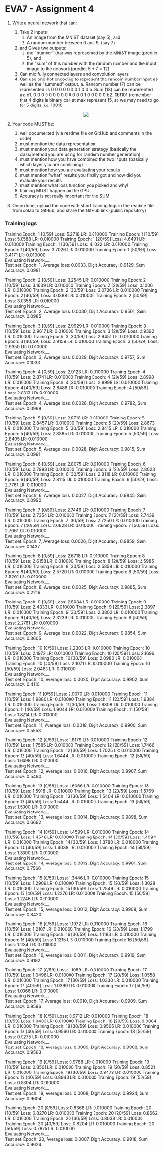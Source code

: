 # EVA7 - Assignment 4 #
1. Write a neural network that can:
	1. Take 2 inputs:
		1. An image from the MNIST dataset (say 5), and
		2. A random number between 0 and 9, (say 7)
	2. and Gives two outputs:
		1. the "number" that was represented by the MNIST image (predict 5), and
		2. the "sum" of this number with the random number and the input image to the network (predict 5 + 7 = 12)
	3. Can mix fully connected layers and convolution layers
	4. Can use one-hot encoding to represent the random number input as well as the "summed" output.
		a. Random number (7) can be represented as 0 0 0 0 0 0 0 1 0 0
		b. Sum (13) can be represented as:
			b1. 0 0 0 0 0 0 0 0 0 0 0 0 0 1 0 0 0 0 0
			b2. 0b1101 (remember that 4 digits in binary can at max represent 15, so we may need to go for 5 digits. i.e. 10010
	<p align ="center">
	  <img  src="resource/assign4.png">			  
	</p>

2. Your code MUST be:
	1. well documented (via readme file on GitHub and comments in the code)
	2. must mention the data representation
	3. must mention your data generation strategy (basically the class/method you are using for random number generation)
	4. must mention how you have combined the two inputs (basically which layer you are combining)
	5. must mention how you are evaluating your results 
	6. must mention "what" results you finally got and how did you evaluate your results
	7. must mention what loss function you picked and why!
	8. training MUST happen on the GPU
	9. Accuracy is not really important for the SUM
3. Once done, upload the code with short training logs in the readme file from colab to GitHub, and share the GitHub link (public repository)

### Training logs ###
Training Epoch: 1 [0/59]	Loss: 5.2718	LR: 0.010000
Training Epoch: 1 [10/59]	Loss: 5.0588	LR: 0.010000
Training Epoch: 1 [20/59]	Loss: 4.6491	LR: 0.010000
Training Epoch: 1 [30/59]	Loss: 4.1022	LR: 0.010000
Training Epoch: 1 [40/59]	Loss: 3.7026	LR: 0.010000
Training Epoch: 1 [50/59]	Loss: 3.4171	LR: 0.010000
<br/>Evaluating Network.....
<br/>Test set: Epoch: 1, Average loss: 0.0033, Digit Accuracy: 0.9129, Sum Accuracy: 0.0981

Training Epoch: 2 [0/59]	Loss: 3.2545	LR: 0.010000
Training Epoch: 2 [10/59]	Loss: 3.1639	LR: 0.010000
Training Epoch: 2 [20/59]	Loss: 3.1006	LR: 0.010000
Training Epoch: 2 [30/59]	Loss: 3.0736	LR: 0.010000
Training Epoch: 2 [40/59]	Loss: 3.0388	LR: 0.010000
Training Epoch: 2 [50/59]	Loss: 3.0358	LR: 0.010000
<br/>Evaluating Network.....
<br/>Test set: Epoch: 2, Average loss: 0.0030, Digit Accuracy: 0.9501, Sum Accuracy: 0.0985

Training Epoch: 3 [0/59]	Loss: 2.9929	LR: 0.010000
Training Epoch: 3 [10/59]	Loss: 2.9617	LR: 0.010000
Training Epoch: 3 [20/59]	Loss: 2.9392	LR: 0.010000
Training Epoch: 3 [30/59]	Loss: 2.9451	LR: 0.010000
Training Epoch: 3 [40/59]	Loss: 2.9159	LR: 0.010000
Training Epoch: 3 [50/59]	Loss: 2.9350	LR: 0.010000
<br/>Evaluating Network.....
<br/>Test set: Epoch: 3, Average loss: 0.0029, Digit Accuracy: 0.9757, Sum Accuracy: 0.1033

Training Epoch: 4 [0/59]	Loss: 2.9123	LR: 0.010000
Training Epoch: 4 [10/59]	Loss: 2.8741	LR: 0.010000
Training Epoch: 4 [20/59]	Loss: 2.8998	LR: 0.010000
Training Epoch: 4 [30/59]	Loss: 2.8998	LR: 0.010000
Training Epoch: 4 [40/59]	Loss: 2.8488	LR: 0.010000
Training Epoch: 4 [50/59]	Loss: 2.8313	LR: 0.010000
<br/>Evaluating Network.....
<br/>Test set: Epoch: 4, Average loss: 0.0028, Digit Accuracy: 0.9782, Sum Accuracy: 0.0999

Training Epoch: 5 [0/59]	Loss: 2.8716	LR: 0.010000
Training Epoch: 5 [10/59]	Loss: 2.8457	LR: 0.010000
Training Epoch: 5 [20/59]	Loss: 2.8673	LR: 0.010000
Training Epoch: 5 [30/59]	Loss: 2.8415	LR: 0.010000
Training Epoch: 5 [40/59]	Loss: 2.8385	LR: 0.010000
Training Epoch: 5 [50/59]	Loss: 2.8405	LR: 0.010000
<br/>Evaluating Network.....
<br/>Test set: Epoch: 5, Average loss: 0.0028, Digit Accuracy: 0.9815, Sum Accuracy: 0.0991

Training Epoch: 6 [0/59]	Loss: 2.8075	LR: 0.010000
Training Epoch: 6 [10/59]	Loss: 2.7998	LR: 0.010000
Training Epoch: 6 [20/59]	Loss: 2.8023	LR: 0.010000
Training Epoch: 6 [30/59]	Loss: 2.8118	LR: 0.010000
Training Epoch: 6 [40/59]	Loss: 2.8115	LR: 0.010000
Training Epoch: 6 [50/59]	Loss: 2.7761	LR: 0.010000
<br/>Evaluating Network.....
<br/>Test set: Epoch: 6, Average loss: 0.0027, Digit Accuracy: 0.9845, Sum Accuracy: 0.0990

Training Epoch: 7 [0/59]	Loss: 2.7446	LR: 0.010000
Training Epoch: 7 [10/59]	Loss: 2.7354	LR: 0.010000
Training Epoch: 7 [20/59]	Loss: 2.7439	LR: 0.010000
Training Epoch: 7 [30/59]	Loss: 2.7250	LR: 0.010000
Training Epoch: 7 [40/59]	Loss: 2.6828	LR: 0.010000
Training Epoch: 7 [50/59]	Loss: 2.7061	LR: 0.010000
<br/>Evaluating Network.....
<br/>Test set: Epoch: 7, Average loss: 0.0026, Digit Accuracy: 0.9859, Sum Accuracy: 0.1437

Training Epoch: 8 [0/59]	Loss: 2.6718	LR: 0.010000
Training Epoch: 8 [10/59]	Loss: 2.6158	LR: 0.010000
Training Epoch: 8 [20/59]	Loss: 2.5985	LR: 0.010000
Training Epoch: 8 [30/59]	Loss: 2.5859	LR: 0.010000
Training Epoch: 8 [40/59]	Loss: 2.5720	LR: 0.010000
Training Epoch: 8 [50/59]	Loss: 2.5261	LR: 0.010000
<br/>Evaluating Network.....
<br/>Test set: Epoch: 8, Average loss: 0.0025, Digit Accuracy: 0.9885, Sum Accuracy: 0.2216

Training Epoch: 9 [0/59]	Loss: 2.5084	LR: 0.010000
Training Epoch: 9 [10/59]	Loss: 2.4333	LR: 0.010000
Training Epoch: 9 [20/59]	Loss: 2.3897	LR: 0.010000
Training Epoch: 9 [30/59]	Loss: 2.3802	LR: 0.010000
Training Epoch: 9 [40/59]	Loss: 2.3239	LR: 0.010000
Training Epoch: 9 [50/59]	Loss: 2.2761	LR: 0.010000
<br/>Evaluating Network.....
<br/>Test set: Epoch: 9, Average loss: 0.0022, Digit Accuracy: 0.9854, Sum Accuracy: 0.3605

Training Epoch: 10 [0/59]	Loss: 2.2303	LR: 0.010000
Training Epoch: 10 [10/59]	Loss: 2.1972	LR: 0.010000
Training Epoch: 10 [20/59]	Loss: 2.1696	LR: 0.010000
Training Epoch: 10 [30/59]	Loss: 2.0980	LR: 0.010000
Training Epoch: 10 [40/59]	Loss: 2.1071	LR: 0.010000
Training Epoch: 10 [50/59]	Loss: 2.0483	LR: 0.010000
<br/>Evaluating Network.....
<br/>Test set: Epoch: 10, Average loss: 0.0020, Digit Accuracy: 0.9902, Sum Accuracy: 0.4110

Training Epoch: 11 [0/59]	Loss: 2.0070	LR: 0.010000
Training Epoch: 11 [10/59]	Loss: 1.9880	LR: 0.010000
Training Epoch: 11 [20/59]	Loss: 1.9384	LR: 0.010000
Training Epoch: 11 [30/59]	Loss: 1.8808	LR: 0.010000
Training Epoch: 11 [40/59]	Loss: 1.9044	LR: 0.010000
Training Epoch: 11 [50/59]	Loss: 1.8214	LR: 0.010000
<br/>Evaluating Network.....
<br/>Test set: Epoch: 11, Average loss: 0.0018, Digit Accuracy: 0.9900, Sum Accuracy: 0.5553

Training Epoch: 12 [0/59]	Loss: 1.8179	LR: 0.010000
Training Epoch: 12 [10/59]	Loss: 1.7585	LR: 0.010000
Training Epoch: 12 [20/59]	Loss: 1.7466	LR: 0.010000
Training Epoch: 12 [30/59]	Loss: 1.7025	LR: 0.010000
Training Epoch: 12 [40/59]	Loss: 1.6444	LR: 0.010000
Training Epoch: 12 [50/59]	Loss: 1.6498	LR: 0.010000
<br/>Evaluating Network.....
<br/>Test set: Epoch: 12, Average loss: 0.0016, Digit Accuracy: 0.9907, Sum Accuracy: 0.5490

Training Epoch: 13 [0/59]	Loss: 1.6066	LR: 0.010000
Training Epoch: 13 [10/59]	Loss: 1.5918	LR: 0.010000
Training Epoch: 13 [20/59]	Loss: 1.5769	LR: 0.010000
Training Epoch: 13 [30/59]	Loss: 1.5404	LR: 0.010000
Training Epoch: 13 [40/59]	Loss: 1.5444	LR: 0.010000
Training Epoch: 13 [50/59]	Loss: 1.5000	LR: 0.010000
<br/>Evaluating Network.....
<br/>Test set: Epoch: 13, Average loss: 0.0014, Digit Accuracy: 0.9898, Sum Accuracy: 0.6692

Training Epoch: 14 [0/59]	Loss: 1.4599	LR: 0.010000
Training Epoch: 14 [10/59]	Loss: 1.4546	LR: 0.010000
Training Epoch: 14 [20/59]	Loss: 1.4094	LR: 0.010000
Training Epoch: 14 [30/59]	Loss: 1.3780	LR: 0.010000
Training Epoch: 14 [40/59]	Loss: 1.4038	LR: 0.010000
Training Epoch: 14 [50/59]	Loss: 1.3300	LR: 0.010000
<br/>Evaluating Network.....
<br/>Test set: Epoch: 14, Average loss: 0.0013, Digit Accuracy: 0.9901, Sum Accuracy: 0.7566

Training Epoch: 15 [0/59]	Loss: 1.3446	LR: 0.010000
Training Epoch: 15 [10/59]	Loss: 1.2909	LR: 0.010000
Training Epoch: 15 [20/59]	Loss: 1.3028	LR: 0.010000
Training Epoch: 15 [30/59]	Loss: 1.2549	LR: 0.010000
Training Epoch: 15 [40/59]	Loss: 1.2276	LR: 0.010000
Training Epoch: 15 [50/59]	Loss: 1.2246	LR: 0.010000
<br/>Evaluating Network.....
<br/>Test set: Epoch: 15, Average loss: 0.0012, Digit Accuracy: 0.9908, Sum Accuracy: 0.8420

Training Epoch: 16 [0/59]	Loss: 1.1972	LR: 0.010000
Training Epoch: 16 [10/59]	Loss: 1.2107	LR: 0.010000
Training Epoch: 16 [20/59]	Loss: 1.1799	LR: 0.010000
Training Epoch: 16 [30/59]	Loss: 1.1183	LR: 0.010000
Training Epoch: 16 [40/59]	Loss: 1.1215	LR: 0.010000
Training Epoch: 16 [50/59]	Loss: 1.1134	LR: 0.010000
<br/>Evaluating Network.....
<br/>Test set: Epoch: 16, Average loss: 0.0011, Digit Accuracy: 0.9919, Sum Accuracy: 0.9192

Training Epoch: 17 [0/59]	Loss: 1.1059	LR: 0.010000
Training Epoch: 17 [10/59]	Loss: 1.0496	LR: 0.010000
Training Epoch: 17 [20/59]	Loss: 1.0558	LR: 0.010000
Training Epoch: 17 [30/59]	Loss: 1.0330	LR: 0.010000
Training Epoch: 17 [40/59]	Loss: 1.0399	LR: 0.010000
Training Epoch: 17 [50/59]	Loss: 1.0066	LR: 0.010000
<br/>Evaluating Network.....
<br/>Test set: Epoch: 17, Average loss: 0.0010, Digit Accuracy: 0.9909, Sum Accuracy: 0.9596

Training Epoch: 18 [0/59]	Loss: 0.9712	LR: 0.010000
Training Epoch: 18 [10/59]	Loss: 1.0433	LR: 0.010000
Training Epoch: 18 [20/59]	Loss: 0.9864	LR: 0.010000
Training Epoch: 18 [30/59]	Loss: 0.9565	LR: 0.010000
Training Epoch: 18 [40/59]	Loss: 0.9560	LR: 0.010000
Training Epoch: 18 [50/59]	Loss: 0.9275	LR: 0.010000
<br/>Evaluating Network.....
<br/>Test set: Epoch: 18, Average loss: 0.0009, Digit Accuracy: 0.9908, Sum Accuracy: 0.9563

Training Epoch: 19 [0/59]	Loss: 0.9788	LR: 0.010000
Training Epoch: 19 [10/59]	Loss: 0.8501	LR: 0.010000
Training Epoch: 19 [20/59]	Loss: 0.8521	LR: 0.010000
Training Epoch: 19 [30/59]	Loss: 0.8473	LR: 0.010000
Training Epoch: 19 [40/59]	Loss: 0.8943	LR: 0.010000
Training Epoch: 19 [50/59]	Loss: 0.8304	LR: 0.010000
<br/>Evaluating Network.....
<br/>Test set: Epoch: 19, Average loss: 0.0008, Digit Accuracy: 0.9924, Sum Accuracy: 0.9604

Training Epoch: 20 [0/59]	Loss: 0.8368	LR: 0.010000
Training Epoch: 20 [10/59]	Loss: 0.8270	LR: 0.010000
Training Epoch: 20 [20/59]	Loss: 0.8662	LR: 0.010000
Training Epoch: 20 [30/59]	Loss: 0.8038	LR: 0.010000
Training Epoch: 20 [40/59]	Loss: 0.8204	LR: 0.010000
Training Epoch: 20 [50/59]	Loss: 0.7875	LR: 0.010000
<br/>Evaluating Network.....
<br/>Test set: Epoch: 20, Average loss: 0.0007, Digit Accuracy: 0.9918, Sum Accuracy: 0.9624


